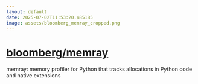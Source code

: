 ```yaml
---
layout: default
date: 2025-07-02T11:53:20.485185
image: assets/bloomberg_memray_cropped.png
---
```


# [bloomberg/memray](https://github.com/bloomberg/memray)

memray: memory profiler for Python that tracks allocations in Python code and native extensions
